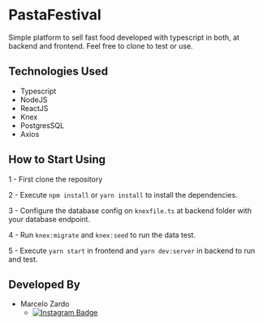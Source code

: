 # PastaFestival

Simple platform to sell fast food developed with typescript in both, at backend and frontend.
Feel free to clone to test or use.

## Technologies Used

 - Typescript
 - NodeJS
 - ReactJS
 - Knex
 - PostgresSQL
 - Axios
 
 ## How to Start Using
 
 1 - First clone the repository
 
 2 - Execute `npm install` or `yarn install` to install the dependencies.
 
 3 - Configure the database config on `knexfile.ts` at backend folder with your database endpoint.
 
 4 - Run `knex:migrate` and `knex:seed` to run the data test.
 
 5 - Execute `yarn start` in frontend and `yarn dev:server` in backend to run and test.
 
 ## Developed By

* Marcelo Zardo
	* [![Instagram Badge](https://img.shields.io/badge/-Instagram-C13584?style=flat&logo=Instagram&logoColor=white)](https://www.instagram.com/zardopw/)